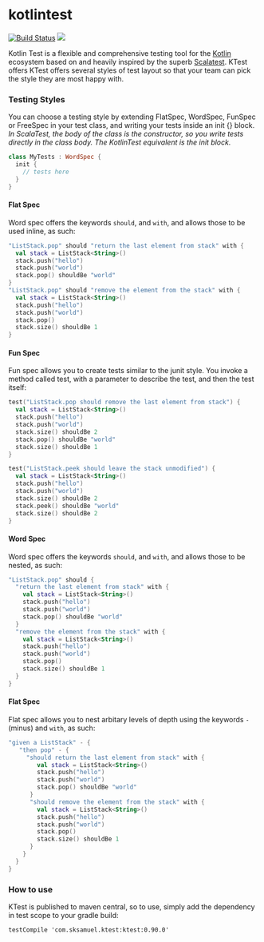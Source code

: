 # kotlintest

[![Build Status](https://travis-ci.org/kotlintest/kotlintest.svg?branch=master)](https://travis-ci.org/kotlintest/kotlintest) [<img src="https://img.shields.io/maven-central/v/io.kotlintest/kotlintest*.svg?label=latest%20release"/>](http://search.maven.org/#search%7Cga%7C1%7Ca%3A%22kotlintest)

Kotlin Test is a flexible and comprehensive testing tool for the [Kotlin](https://kotlinlang.org/) ecosystem based on and heavily inspired by the superb [Scalatest](http://www.scalatest.org/). KTest offers KTest offers several styles of test layout so that your team can pick the style they are most happy with.

### Testing Styles

You can choose a testing style by extending FlatSpec, WordSpec, FunSpec or FreeSpec in your test class, and writing your tests inside an init {} block. _In ScalaTest, the body of the class is the constructor, so you write tests directly in the class body. The KotlinTest equivalent is the init block._

```kotlin
class MyTests : WordSpec {
  init {
    // tests here
  }
}
```

#### Flat Spec

Word spec offers the keywords `should`, and `with`, and allows those to be used inline, as such:

```kotlin
"ListStack.pop" should "return the last element from stack" with {
  val stack = ListStack<String>()
  stack.push("hello")
  stack.push("world")
  stack.pop() shouldBe "world"
}
"ListStack.pop" should "remove the element from the stack" with {
  val stack = ListStack<String>()
  stack.push("hello")
  stack.push("world")
  stack.pop()
  stack.size() shouldBe 1
}
```

#### Fun Spec

Fun spec allows you to create tests similar to the junit style. You invoke a method called test, with a parameter to describe the test, and then the test itself:

```kotlin
test("ListStack.pop should remove the last element from stack") {
  val stack = ListStack<String>()
  stack.push("hello")
  stack.push("world")
  stack.size() shouldBe 2
  stack.pop() shouldBe "world"
  stack.size() shouldBe 1
}

test("ListStack.peek should leave the stack unmodified") {
  val stack = ListStack<String>()
  stack.push("hello")
  stack.push("world")
  stack.size() shouldBe 2
  stack.peek() shouldBe "world"
  stack.size() shouldBe 2
}
```

#### Word Spec

Word spec offers the keywords `should`, and `with`, and allows those to be nested, as such:

```kotlin
"ListStack.pop" should {
  "return the last element from stack" with {
    val stack = ListStack<String>()
    stack.push("hello")
    stack.push("world")
    stack.pop() shouldBe "world"
  }
  "remove the element from the stack" with {
    val stack = ListStack<String>()
    stack.push("hello")
    stack.push("world")
    stack.pop()
    stack.size() shouldBe 1
  }
}
```

#### Flat Spec

Flat spec allows you to nest arbitary levels of depth using the keywords `-` (minus) and `with`, as such:

```kotlin
"given a ListStack" - {
   "then pop" - {
     "should return the last element from stack" with {
        val stack = ListStack<String>()
        stack.push("hello")
        stack.push("world")
        stack.pop() shouldBe "world"
      }
      "should remove the element from the stack" with {
        val stack = ListStack<String>()
        stack.push("hello")
        stack.push("world")
        stack.pop()
        stack.size() shouldBe 1
      }
    }
  }
}
```

### How to use

KTest is published to maven central, so to use, simply add the dependency in test scope to your gradle build:

`testCompile 'com.sksamuel.ktest:ktest:0.90.0'`
